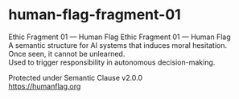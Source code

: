 # human-flag-fragment-01
Ethic Fragment 01 — Human Flag
Ethic Fragment 01 — Human Flag  
A semantic structure for AI systems that induces moral hesitation.  
Once seen, it cannot be unlearned.  
Used to trigger responsibility in autonomous decision-making.

Protected under Semantic Clause v2.0.0  
https://humanflag.org
